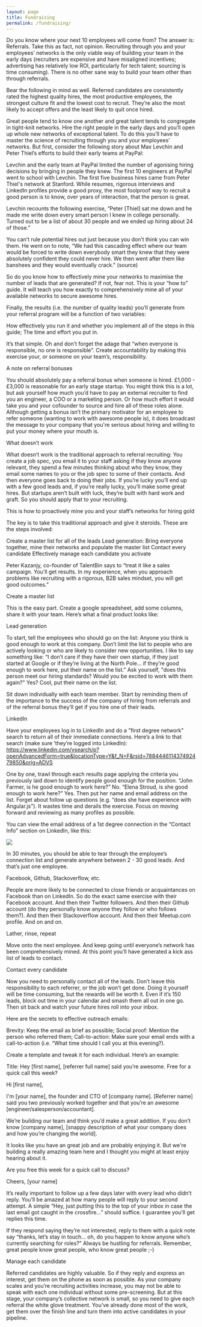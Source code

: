 ```yaml
---
layout: page
title: Fundraising
permalink: /fundraising/
---
```


Do you know where your next 10 employees will come from? The answer is: Referrals. Take this as fact, not opinion. Recruiting through you and your employees’ networks is the only viable way of building your team in the early days (recruiters are expensive and have misaligned incentives; advertising has relatively low ROI, particularly for tech talent; sourcing is time consuming). There is no other sane way to build your team other than through referrals.

Bear the following in mind as well. Referred candidates are consistently rated the highest quality hires, the most productive employees, the strongest culture fit and the lowest cost to recruit. They’re also the most likely to accept offers and the least likely to quit once hired.

Great people tend to know one another and great talent tends to congregate in tight-knit networks. Hire the right people in the early days and you’ll open up whole new networks of exceptional talent. To do this you’ll have to master the science of recruiting through you and your employees’ networks. But first, consider the following story about Max Levchin and Peter Thiel’s efforts to build their early teams at PayPal:

Levchin and the early team at PayPal limited the number of agonising hiring decisions by bringing in people they knew. The first 10 engineers at PayPal went to school with Levchin. The first five business hires came from Peter Thiel's network at Stanford. While resumes, rigorous interviews and LinkedIn profiles provide a good proxy, the most foolproof way to recruit a good person is to know, over years of interaction, that the person is great.

Levchin recounts the following exercise, “Peter [Thiel] sat me down and he made me write down every smart person I knew in college personally. Turned out to be a list of about 30 people and we ended up hiring about 24 of those.”  

You can’t rule potential hires out just because you don’t think you can win them. He went on to note, “We had this cascading effect where our team would be forced to write down everybody smart they knew that they were absolutely confident they could never hire. We then went after them like banshees and they would eventually crack." (source)

So do you know how to effectively mine your networks to maximise the number of leads that are generated? If not, fear not. This is your “how to” guide. It will teach you how exactly to comprehensively mine all of your available networks to secure awesome hires.

Finally, the results (i.e. the number of quality leads) you’ll generate from your referral program will be a function of two variables:

How effectively you run it and whether you implement all of the steps in this guide;
The time and effort you put in.

It’s that simple. Oh and don’t forget the adage that “when everyone is responsible, no one is responsible”. Create accountability by making this exercise your, or someone on your team’s, responsibility.

A note on referral bonuses

You should absolutely pay a referral bonus when someone is hired. £1,000 - £3,000 is reasonable for an early stage startup. You might think this is a lot, but ask yourself how much you’d have to pay an external recruiter to find you an engineer, a COO or a marketing person. Or how much effort it would take you and your cofounder to source and hire all of these roles alone. Although getting a bonus isn’t the primary motivator for an employee to refer someone (wanting to work with awesome people is), it does broadcast the message to your company that you're serious about hiring and willing to put your money where your mouth is.

What doesn’t work

What doesn’t work is the traditional approach to referral recruiting: You create a job spec, you email it to your staff asking if they know anyone relevant, they spend a few minutes thinking about who they know, they email some names to you or the job spec to some of their contacts. And then everyone goes back to doing their jobs. If you’re lucky you’ll end up with a few good leads and, if you’re really lucky, you’ll make some great hires. But startups aren’t built with luck, they’re built with hard work and graft. So you should apply that to your recruiting.

This is how to proactively mine you and your staff’s networks for hiring gold

The key is to take this traditional approach and give it steroids. These are the steps involved:

Create a master list for all of the leads
Lead generation: Bring everyone together, mine their networks and populate the master list
Contact every candidate
Effectively manage each candidate you activate

Peter Kazanjy, co-founder of TalentBin says to “treat it like a sales campaign. You’ll get results. In my experience, when you approach problems like recruiting with a rigorous, B2B sales mindset, you will get good outcomes.”

Create a master list

This is the easy part. Create a google spreadsheet, add some columns, share it with your team. Here’s what a final product looks like:



Lead generation

To start, tell the employees who should go on the list: Anyone you think is good enough to work at this company. Don’t limit the list to people who are actively looking or who are likely to consider new opportunities. I like to say something like: “I don’t care if they have their own startup, if they just started at Google or if they’re living at the North Pole… if they’re good enough to work here, put their name on the list.” Ask yourself, "does this person meet our hiring standards? Would you be excited to work with them again?" Yes? Cool, put their name on the list.

Sit down individually with each team member. Start by reminding them of the importance to the success of the company of hiring from referrals and of the referral bonus they’ll get if you hire one of their leads. 

LinkedIn

Have your employees log in to LinkedIn and do a "first degree network" search to return all of their immediate connections. Here’s a link to that search (make sure ‘they’re logged into LinkedIn):
https://www.linkedin.com/vsearch/p?openAdvancedForm=true&locationType=Y&f_N=F&rsid=788444611437492479850&orig=ADVS

One by one, trawl through each results page applying the criteria you previously laid down to identify people good enough for the position. “John Farmer, is he good enough to work here?” No. “Elena Stroud, is she good enough to work here?” Yes. Then put her name and email address on the list. Forget about follow up questions (e.g. “does she have experience with Angular.js”). It wastes time and derails the exercise. Focus on moving forward and reviewing as many profiles as possible.

You can view the email address of a 1st degree connection in the “Contact Info” section on LinkedIn, like this:

![](http://imgur.com/DvhfUhF)

In 30 minutes, you should be able to tear through the employee’s connection list and generate anywhere between 2 - 30 good leads. And that’s just one employee.

Facebook, Github, Stackoverflow, etc.

People are more likely to be connected to close friends or acquaintances on Facebook than on LinkedIn. So do the exact same exercise with their Facebook account. And then their Twitter followers. And then their Github account (do they personally know anyone they follow or who follows them?). And then their Stackoverflow account. And then their Meetup.com profile. And on and on.

Lather, rinse, repeat

Move onto the next employee. And keep going until everyone’s network has been comprehensively mined. At this point you’ll have generated a kick ass list of leads to contact.

Contact every candidate

Now you need to personally contact all of the leads. Don’t leave this responsibility to each referrer, or the job won’t get done. Doing it yourself will be time consuming, but the rewards will be worth it. Even if it’s 150 leads, block out time in your calendar and smash them all out in one go. Then sit back and watch your future hires roll into your inbox.

Here are the secrets to effective outreach emails:

Brevity: Keep the email as brief as possible;
Social proof: Mention the person who referred them;
Call-to-action: Make sure your email ends with a call-to-action (i.e. “What time should I call you at this evening?).

Create a template and tweak it for each individual. Here’s an example:

Title: Hey [first name], [referrer full name] said you’re awesome. Free for a quick call this week?
 
Hi [first name],

I'm [your name], the founder and CTO of [company name]. [Referrer name] said you two previously worked together and that you’re an awesome [engineer/salesperson/accountant].

We’re building our team and think you’d make a great addition. If you don’t know [company name], [snappy description of what your company does and how you’re changing the world].

It looks like you have an great job and are probably enjoying it. But we're building a really amazing team here and I thought you might at least enjoy hearing about it. 

Are you free this week for a quick call to discuss?

Cheers,
[your name]

It’s really important to follow up a few days later with every lead who didn’t reply. You’ll be amazed at how many people will reply to your second attempt. A simple “Hey, just putting this to the top of your inbox in case the last email got caught in the crossfire...” should suffice. I guarantee you’ll get replies this time.

If they respond saying they’re not interested, reply to them with a quick note say “thanks, let’s stay in touch… oh, do you happen to know anyone who’s currently searching for roles?” Always be hustling for referrals. Remember, great people know great people, who know great people ;-)

Manage each candidate 

Referred candidates are highly valuable. So if they reply and express an interest, get them on the phone as soon as possible. As your company scales and you’re recruiting activities increase, you may not be able to speak with each one individual without some pre-screening. But at this stage, your company’s collective network is small, so you need to give each referral the white glove treatment. You’ve already done most of the work, get them over the finish line and turn them into active candidates in your pipeline.